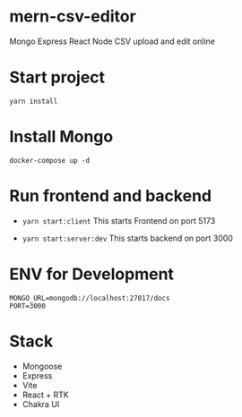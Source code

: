 # mern-csv-editor
Mongo Express React Node CSV upload and edit online

# Start project 

`yarn install`


# Install Mongo 

`docker-compose up -d`


# Run frontend and backend

- `yarn start:client`
This starts Frontend on port  5173

- `yarn start:server:dev`
This starts backend on port 3000


# ENV for Development
```env
MONGO_URL=mongodb://localhost:27017/docs
PORT=3000
```

# Stack 
* Mongoose
* Express
* Vite
* React + RTK 
* Chakra UI 
